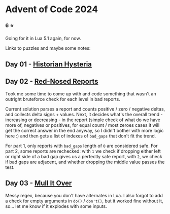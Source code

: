 ﻿# Advent of Code 2024
### 6 :star:
Going for it in Lua 5.1 again, for now.

Links to puzzles and maybe some notes:
## Day 01 - [Historian Hysteria](https://adventofcode.com/2024/day/1)
## Day 02 - [Red-Nosed Reports](https://adventofcode.com/2024/day/2)
Took me some time to come up with and code something that wasn't an outright bruteforce check for each level in bad reports.

Current solution parses a report and counts positive / zero / negative deltas, and collects delta signs + values. Next, it decides what's the overall trend - increasing or decreasing - in the report (simple check of what do we have more of, negatives or positives, for equal count / most zeroes cases it will get the correct answer in the end anyway, so I didn't bother with more logic here :) and then gets a list of indexes of `bad_gaps` that don't fit the trend.

For part 1, only reports with `bad_gaps` length of `0` are considered safe. For part 2, some reports are rechecked: with `1` we check if dropping either left or right side of a bad gap gives us a perfectly safe report, with `2`, we check if bad gaps are adjacent, and whether dropping the middle value passes the test.
## Day 03 - [Mull It Over](https://adventofcode.com/2024/day/3)
Messy regex, because you don't have alternates in Lua. I also forgot to add a check for empty arguments in `do()` / `don't()`, but it worked fine without it, so... let me know if it explodes with some inputs.